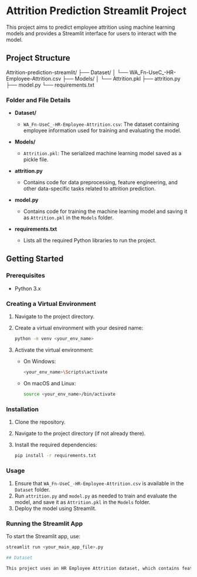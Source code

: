# Attrition Prediction Streamlit Project

This project aims to predict employee attrition using machine learning models and provides a Streamlit interface for users to interact with the model.

## Project Structure

Attrition-prediction-streamlit/
├── Dataset/
│   └── WA_Fn-UseC_-HR-Employee-Attrition.csv
├── Models/
│   └── Attrition.pkl
├── attrition.py
├── model.py
└── requirements.txt


### Folder and File Details

- **Dataset/**
  - `WA_Fn-UseC_-HR-Employee-Attrition.csv`: The dataset containing employee information used for training and evaluating the model.

- **Models/**
  - `Attrition.pkl`: The serialized machine learning model saved as a pickle file.

- **attrition.py**
  - Contains code for data preprocessing, feature engineering, and other data-specific tasks related to attrition prediction.

- **model.py**
  - Contains code for training the machine learning model and saving it as `Attrition.pkl` in the `Models` folder.

- **requirements.txt**
  - Lists all the required Python libraries to run the project.

## Getting Started

### Prerequisites

- Python 3.x

### Creating a Virtual Environment

1. Navigate to the project directory.
2. Create a virtual environment with your desired name:

   ```bash
   python -m venv <your_env_name>

3. Activate the virtual environment:
   - On Windows:

     ```bash
     <your_env_name>\Scripts\activate
     ```

   - On macOS and Linux:

     ```bash
     source <your_env_name>/bin/activate
     ```

### Installation

1. Clone the repository.
2. Navigate to the project directory (if not already there).
3. Install the required dependencies:

   ```bash
   pip install -r requirements.txt

### Usage

1. Ensure that `WA_Fn-UseC_-HR-Employee-Attrition.csv` is available in the `Dataset` folder.
2. Run `attrition.py` and `model.py` as needed to train and evaluate the model, and save it as `Attrition.pkl` in the `Models` folder.
3. Deploy the model using Streamlit.

### Running the Streamlit App

To start the Streamlit app, use:

```bash
streamlit run <your_main_app_file>.py

## Dataset

This project uses an HR Employee Attrition dataset, which contains features related to employee demographics, job role, satisfaction, and more, to help predict the likelihood of employee attrition.

   
